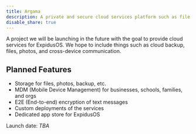 ```yaml
---
title: Argama
description: A private and secure cloud services platform such as file storage for ExpidusOS.
disable_share: true
---
```


A project we will be launching in the future with the goal to provide cloud services for ExpidusOS.
We hope to include things such as cloud backup, files, photos, and cross-device communication.

## Planned Features

- Storage for files, photos, backup, etc.
- MDM (Mobile Device Management) for businesses, schools, families, and orgs
- E2E (End-to-end) encryption of text messages
- Custom deployments of the services
- Dedicated app store for ExpidusOS

Launch date: *TBA*
